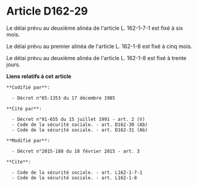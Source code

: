 # Article D162-29

Le délai prévu au deuxième alinéa de l'article L. 162-1-7-1 est fixé à six mois. 

Le délai prévu au premier alinéa de l'article L. 162-1-8 est fixé à cinq mois. 

Le délai prévu au deuxième alinéa de l'article L. 162-1-8 est fixé à trente jours.

**Liens relatifs à cet article**

	**Codifié par**:

	  - Décret n°85-1353 du 17 décembre 1985

	**Cité par**:

	  - Décret n°91-655 du 15 juillet 1991 - art. 2 (V)
	  - Code de la sécurité sociale. - art. D162-30 (Ab)
	  - Code de la sécurité sociale. - art. D162-31 (Ab)

	**Modifié par**:

	  - Décret n°2015-188 du 18 février 2015 - art. 3

	**Cite**:

	  - Code de la sécurité sociale. - art. L162-1-7-1
	  - Code de la sécurité sociale. - art. L162-1-8
